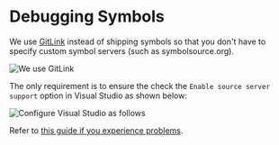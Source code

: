 # Debugging Symbols

We use [GitLink](https://github.com/Gittools/GitLink) instead of shipping symbols so that you don't have to specify custom symbol servers (such as symbolsource.org).

![We use GitLink](/images/getting-started/git-link.gif)

The only requirement is to ensure the check the `Enable source server support` option in Visual Studio as shown below:

![Configure Visual Studio as follows](/images/contributing/gitlink-visualstudio-enablesourceserversupport.png)

Refer to [this guide if you experience problems](https://github.com/GitTools/GitLink#troubleshooting).